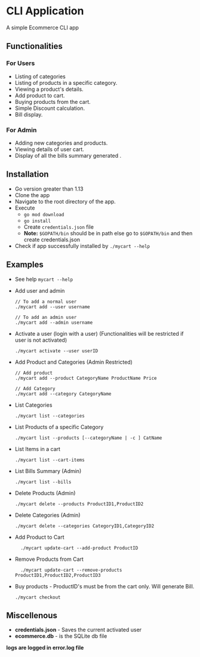 # CLI Application

A simple Ecommerce CLI app

## Functionalities

### For Users

- Listing of categories
- Listing of products in a specific category.
- Viewing a product's details.
- Add product to cart.
- Buying products from the cart.
- Simple Discount calculation.
- Bill display.

### For Admin

- Adding new categories and products.
- Viewing details of user cart.
- Display of all the bills summary generated .

## Installation

- Go version greater than 1.13
- Clone the app
- Navigate to the root directory of the app.
- Execute 
  - `go mod download` 
  - `go install`
  - Create `credentials.json` file
  - **Note:** `$GOPATH/bin` should be in path else go to `$GOPATH/bin` and then create credentials.json
- Check if app successfully installed by `./mycart --help`

## Examples

- See help `mycart --help`

- Add user and admin

    ```
    // To add a normal user
    ./mycart add --user username

    // To add an admin user
    ./mycart add --admin username

    ```

- Activate a user (login with a user) (Functionalities will be restricted if user is not activated)

    ```
    ./mycart activate --user userID
    ```

- Add Product and Categories (Admin Restricted)

  ```
  // Add product
  ./mycart add --product CategoryName ProductName Price

  // Add Category
  ./mycart add --category CategoryName
  ```

- List Categories

    ```
    ./mycart list --categories
    ```

- List Products of a specific Category

    ```
    ./mycart list --products [--categoryName | -c ] CatName
    ```

- List Items in a cart

    ```
    ./mycart list --cart-items
    ```
- List Bills Summary (Admin)

    ```
    ./mycart list --bills
    ```

- Delete Products (Admin)

    ```
    ./mycart delete --products ProductID1,ProductID2
    ```

- Delete Categories (Admin)

    ```
    ./mycart delete --categories CategoryID1,CategoryID2
    ```

- Add Product to Cart

    ```
      ./mycart update-cart --add-product ProductID
    ```

- Remove Products from Cart

    ```
      ./mycart update-cart --remove-products ProductID1,ProductID2,ProductID3
    ```

- Buy products - ProductID's must be from the cart only. Will generate Bill.

    ```
    ./mycart checkout
    ```


## Miscellenous

- **credentials.json** - Saves the current activated user
- **ecommerce.db** - is the SQLite db file


**logs are logged in error.log file**